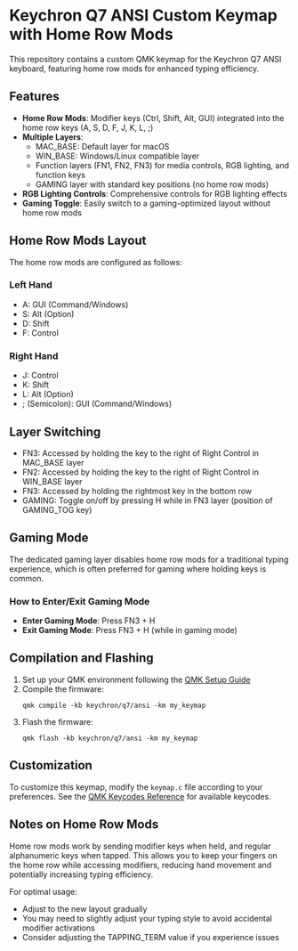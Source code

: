 # Keychron Q7 ANSI Custom Keymap with Home Row Mods

This repository contains a custom QMK keymap for the Keychron Q7 ANSI keyboard, featuring home row mods for enhanced typing efficiency.

## Features

- **Home Row Mods**: Modifier keys (Ctrl, Shift, Alt, GUI) integrated into the home row keys (A, S, D, F, J, K, L, ;)
- **Multiple Layers**:
  - MAC_BASE: Default layer for macOS
  - WIN_BASE: Windows/Linux compatible layer
  - Function layers (FN1, FN2, FN3) for media controls, RGB lighting, and function keys
  - GAMING layer with standard key positions (no home row mods)
- **RGB Lighting Controls**: Comprehensive controls for RGB lighting effects
- **Gaming Toggle**: Easily switch to a gaming-optimized layout without home row mods

## Home Row Mods Layout

The home row mods are configured as follows:

### Left Hand
- A: GUI (Command/Windows)
- S: Alt (Option)
- D: Shift
- F: Control

### Right Hand
- J: Control
- K: Shift
- L: Alt (Option)
- ; (Semicolon): GUI (Command/Windows)

## Layer Switching

- FN3: Accessed by holding the key to the right of Right Control in MAC_BASE layer
- FN2: Accessed by holding the key to the right of Right Control in WIN_BASE layer
- FN3: Accessed by holding the rightmost key in the bottom row
- GAMING: Toggle on/off by pressing H while in FN3 layer (position of GAMING_TOG key)

## Gaming Mode

The dedicated gaming layer disables home row mods for a traditional typing experience, which is often preferred for gaming where holding keys is common. 

### How to Enter/Exit Gaming Mode
- **Enter Gaming Mode**: Press FN3 + H
- **Exit Gaming Mode**: Press FN3 + H (while in gaming mode)

## Compilation and Flashing

1. Set up your QMK environment following the [QMK Setup Guide](https://docs.qmk.fm/#/newbs_getting_started)
2. Compile the firmware:
   ```
   qmk compile -kb keychron/q7/ansi -km my_keymap
   ```
3. Flash the firmware:
   ```
   qmk flash -kb keychron/q7/ansi -km my_keymap
   ```

## Customization

To customize this keymap, modify the `keymap.c` file according to your preferences. See the [QMK Keycodes Reference](https://docs.qmk.fm/#/keycodes) for available keycodes.

## Notes on Home Row Mods

Home row mods work by sending modifier keys when held, and regular alphanumeric keys when tapped. This allows you to keep your fingers on the home row while accessing modifiers, reducing hand movement and potentially increasing typing efficiency.

For optimal usage:
- Adjust to the new layout gradually
- You may need to slightly adjust your typing style to avoid accidental modifier activations
- Consider adjusting the TAPPING_TERM value if you experience issues 